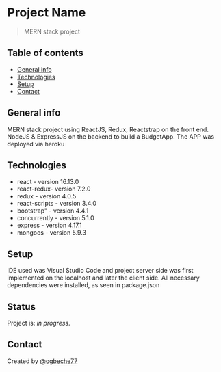# Project Name
>MERN stack project

## Table of contents
* [General info](#general-info)
* [Technologies](#technologies)
* [Setup](#setup)
* [Contact](#contact)

## General info
MERN stack project using ReactJS, Redux, Reactstrap on the front end.  NodeJS & ExpressJS on the backend  to build a BudgetApp.
The APP was deployed via heroku


## Technologies
* react - version 16.13.0
* react-redux- version 7.2.0 
* redux - version 4.0.5 
* react-scripts - version 3.4.0 
* bootstrap" - version 4.4.1
* concurrently - version 5.1.0 
* express - version 4.17.1 
* mongoos - version 5.9.3

## Setup
IDE used was Visual Studio Code and project server side was first implemented on the localhost and later the client side.
All necessary dependencies were installed, as seen in package.json

## Status
Project is: _in progress_. 


## Contact
Created by [@ogbeche77](ogbeche77@yahoo.com)
